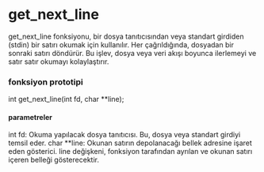 # get_next_line

get_next_line fonksiyonu, bir dosya tanıtıcısından veya standart girdiden (stdin) bir satırı okumak için kullanılır. Her çağrıldığında, dosyadan bir sonraki satırı döndürür. Bu işlev, dosya veya veri akışı boyunca ilerlemeyi ve satır satır okumayı kolaylaştırır.

### fonksiyon prototipi
int get_next_line(int fd, char **line);

#### parametreler
int fd: Okuma yapılacak dosya tanıtıcısı. Bu, dosya veya standart girdiyi temsil eder.
char **line: Okunan satırın depolanacağı bellek adresine işaret eden gösterici. line değişkeni, fonksiyon tarafından ayrılan ve okunan satırı içeren belleği gösterecektir.
